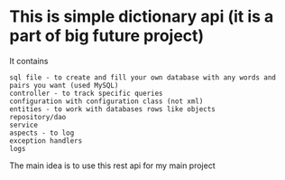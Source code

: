 # This is simple dictionary api (it is a part of big future project)

It contains
```
sql file - to create and fill your own database with any words and pairs you want (used MySQL)
controller - to track specific queries
configuration with configuration class (not xml)
entities - to work with databases rows like objects
repository/dao
service
aspects - to log
exception handlers
logs
```

The main idea is to use this rest api for my main project

